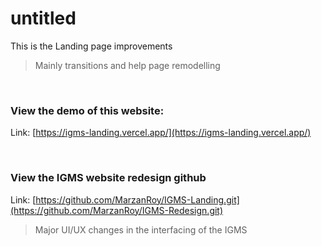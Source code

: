 # untitled
This is the Landing page improvements
> Mainly transitions and help page remodelling

<br>

### View the demo of this website:
Link: [https://igms-landing.vercel.app/](https://igms-landing.vercel.app/) 

<br>

### View the IGMS website redesign github
Link: [https://github.com/MarzanRoy/IGMS-Landing.git](https://github.com/MarzanRoy/IGMS-Redesign.git)
> Major UI/UX changes in the interfacing of the IGMS
